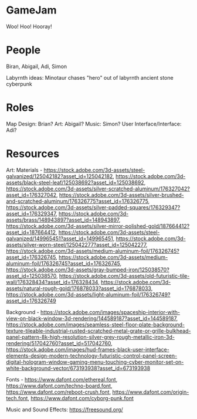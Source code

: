 # GameJam
Woo! Hoo! Hooray!

# People
Biran, Abigail, Adi, Simon


Labyrnth ideas:
Minotaur chases "hero" out of labyrnth
ancient
stone
cyberpunk

# Roles
Map Design: Brian?
Art: Abigail?
Music: Simon?
User Interface/Interface: Adi?

# Resources

Art: 
Materials - https://stock.adobe.com/3d-assets/steel-galvanized/125042182?asset_id=125042182, https://stock.adobe.com/3d-assets/black-steel-leaf/125038692?asset_id=125038692, https://stock.adobe.com/3d-assets/silver-scratched-aluminum/176327042?asset_id=176327042, https://stock.adobe.com/3d-assets/silver-brushed-and-scratched-aluminum/176326775?asset_id=176326775, https://stock.adobe.com/3d-assets/silver-padded-squares/176329347?asset_id=176329347, https://stock.adobe.com/3d-assets/brass/148943897?asset_id=148943897, https://stock.adobe.com/3d-assets/silver-mirror-polished-gold/187664412?asset_id=187664412, https://stock.adobe.com/3d-assets/steel-galvanized/149965451?asset_id=149965451, https://stock.adobe.com/3d-assets/silver-worn-steel/125042277?asset_id=125042277, https://stock.adobe.com/3d-assets/medium-aluminum-foil/176326745?asset_id=176326745, https://stock.adobe.com/3d-assets/medium-aluminum-foil/176326745?asset_id=176326745, https://stock.adobe.com/3d-assets/gray-bumped-iron/125038570?asset_id=125038570, https://stock.adobe.com/3d-assets/old-futuristic-tile-wall/176328434?asset_id=176328434, https://stock.adobe.com/3d-assets/natural-rough-gold/176878033?asset_id=176878033, https://stock.adobe.com/3d-assets/light-aluminum-foil/176326749?asset_id=176326749

Background - https://stock.adobe.com/images/spaceship-interior-with-view-on-black-window-3d-rendering/144589187?asset_id=144589187, https://stock.adobe.com/images/seamless-steel-floor-plate-background-texture-tileable-industrial-rusted-scratched-metal-grate-or-grille-bulkhead-panel-pattern-8k-high-resolution-silver-grey-rough-metallic-iron-3d-rendering/517042760?asset_id=517042760, https://stock.adobe.com/images/hud-frames-black-user-interface-elements-design-modern-technology-futuristic-control-panel-screen-digital-hologram-window-gaming-menu-touching-cyber-monitor-set-on-white-background-vector/673193938?asset_id=673193938

Fonts - https://www.dafont.com/ethereal.font, https://www.dafont.com/techno-board.font, https://www.dafont.com/reboot-crush.font, https://www.dafont.com/origin-tech.font, https://www.dafont.com/cyborg-punk.font

Music and Sound Effects:
https://freesound.org/

